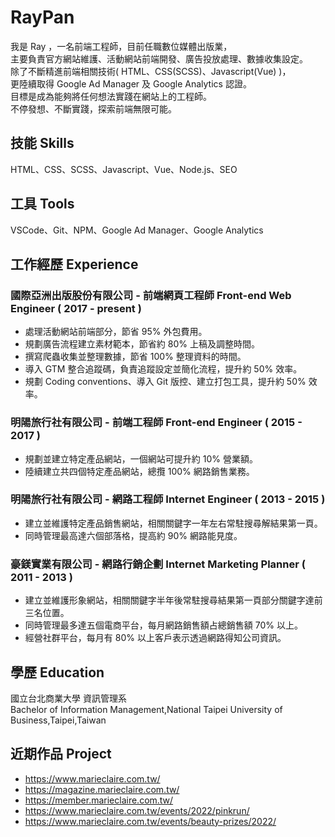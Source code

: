 # RayPan
我是 Ray ，一名前端工程師，目前任職數位媒體出版業，  
主要負責官方網站維護、活動網站前端開發、廣告投放處理、數據收集設定。  
除了不斷精進前端相關技術( HTML、CSS(SCSS)、Javascript(Vue) )，  
更陸續取得 Google Ad Manager 及 Google Analytics 認證。  
目標是成為能夠將任何想法實踐在網站上的工程師。  
不停發想、不斷實踐，探索前端無限可能。

## 技能 Skills
HTML、CSS、SCSS、Javascript、Vue、Node.js、SEO

## 工具 Tools
VSCode、Git、NPM、Google Ad Manager、Google Analytics

## 工作經歷 Experience
### 國際亞洲出版股份有限公司 - 前端網頁工程師 Front-end Web Engineer ( 2017 - present )
- 處理活動網站前端部分，節省 95% 外包費用。
- 規劃廣告流程建立素材範本，節省約 80% 上稿及調整時間。
- 撰寫爬蟲收集並整理數據，節省 100% 整理資料的時間。
- 導入 GTM 整合追蹤碼，負責追蹤設定並簡化流程，提升約 50% 效率。
- 規劃 Coding conventions、導入 Git 版控、建立打包工具，提升約 50% 效率。
### 明陽旅行社有限公司 - 前端工程師 Front-end Engineer ( 2015 - 2017 )  
- 規劃並建立特定產品網站，一個網站可提升約 10% 營業額。  
- 陸續建立共四個特定產品網站，總攬 100% 網路銷售業務。  
### 明陽旅行社有限公司 - 網路工程師 Internet Engineer ( 2013 - 2015 )
- 建立並維護特定產品銷售網站，相關關鍵字一年左右常駐搜尋解結果第一頁。
- 同時管理最高達六個部落格，提高約 90% 網路能見度。
### 豪鎂實業有限公司 - 網路行銷企劃 Internet Marketing Planner ( 2011 - 2013 )
- 建立並維護形象網站，相關關鍵字半年後常駐搜尋結果第一頁部分關鍵字達前三名位置。
- 同時管理最多達五個電商平台，每月網路銷售額占總銷售額 70% 以上。
- 經營社群平台，每月有 80% 以上客戶表示透過網路得知公司資訊。

## 學歷 Education
國立台北商業大學 資訊管理系  
Bachelor of Information Management,National Taipei University of Business,Taipei,Taiwan

## 近期作品 Project
- https://www.marieclaire.com.tw/
- https://magazine.marieclaire.com.tw/
- https://member.marieclaire.com.tw/
- https://www.marieclaire.com.tw/events/2022/pinkrun/
- https://www.marieclaire.com.tw/events/beauty-prizes/2022/
